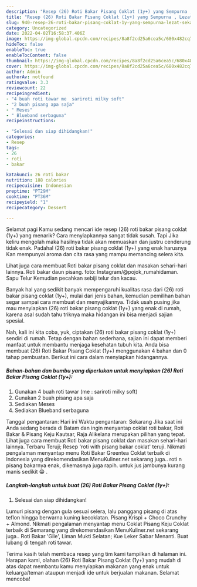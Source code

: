 ```yaml
---
description: "Resep (26) Roti Bakar Pisang Coklat (1y+) yang Sempurna , Lezat Sekali"
title: "Resep (26) Roti Bakar Pisang Coklat (1y+) yang Sempurna , Lezat Sekali"
slug: 940-resep-26-roti-bakar-pisang-coklat-1y-yang-sempurna-lezat-sekali
category: Uncategorized
date: 2022-04-02T16:58:37.406Z
image: https://img-global.cpcdn.com/recipes/8a8f2cd25a6cea5c/680x482cq70/26-roti-bakar-pisang-coklat-1y-foto-resep-utama.jpg
hideToc: false
enableToc: true
enableTocContent: false
thumbnail: https://img-global.cpcdn.com/recipes/8a8f2cd25a6cea5c/680x482cq70/26-roti-bakar-pisang-coklat-1y-foto-resep-utama.jpg
cover: https://img-global.cpcdn.com/recipes/8a8f2cd25a6cea5c/680x482cq70/26-roti-bakar-pisang-coklat-1y-foto-resep-utama.jpg
author: Admin
authorAv: notfound
ratingvalue: 3.3
reviewcount: 22
recipeingredient:
- "4 buah roti tawar me  sariroti milky soft"
- "2 buah pisang apa saja"
- " Meses"
- " Blueband serbaguna"
recipeinstructions:

- "Selesai dan siap dihidangkan!"
categories:
- Resep
tags:
- 26
- roti
- bakar

katakunci: 26 roti bakar 
nutrition: 188 calories
recipecuisine: Indonesian
preptime: "PT29M"
cooktime: "PT36M"
recipeyield: "1"
recipecategory: Dessert

---
```



Selamat pagi Kamu sedang mencari ide resep (26) roti bakar pisang coklat (1y+) yang menarik? Cara menyiapkannya sangat tidak susah. Tapi Jika keliru mengolah maka hasilnya tidak akan memuaskan dan justru cenderung tidak enak. Padahal (26) roti bakar pisang coklat (1y+) yang enak harusnya Kan mempunyai aroma dan cita rasa yang mampu memancing selera kita.


Lihat juga cara membuat Roti bakar pisang coklat dan masakan sehari-hari lainnya. Roti bakar daun pisang. foto: Instagram/@pojok_rumahidaman. Sapu Telur Kemudian pecahkan sebiji telur dan kacau.

Banyak hal yang sedikit banyak mempengaruhi kualitas rasa dari (26) roti bakar pisang coklat (1y+), mulai dari jenis bahan, kemudian pemilihan bahan segar sampai cara membuat dan menyajikannya. Tidak usah pusing jika mau menyiapkan (26) roti bakar pisang coklat (1y+) yang enak di rumah, karena asal sudah tahu triknya maka hidangan ini bisa menjadi sajian spesial.


Nah, kali ini kita coba, yuk, ciptakan (26) roti bakar pisang coklat (1y+) sendiri di rumah. Tetap dengan bahan sederhana, sajian ini dapat memberi manfaat untuk membantu menjaga kesehatan tubuh kita. Anda bisa membuat (26) Roti Bakar Pisang Coklat (1y+) menggunakan 4 bahan dan 0 tahap pembuatan. Berikut ini cara dalam menyiapkan hidangannya.

<!--inarticleads1-->

##### Bahan-bahan dan bumbu yang diperlukan untuk menyiapkan (26) Roti Bakar Pisang Coklat (1y+):

1. Gunakan 4 buah roti tawar (me : sariroti milky soft)
1. Gunakan 2 buah pisang apa saja
1. Sediakan  Meses
1. Sediakan  Blueband serbaguna


Tanggal pengantaran: Hari ini Waktu pengantaran: Sekarang Jika saat ini Anda sedang berada di Batam dan ingin menyantap coklat roti bakar, Roti Bakar &amp; Pisang Keju Kautsar, Raja Alikelana merupakan pilihan yang tepat. Lihat juga cara membuat Roti bakar pisang coklat dan masakan sehari-hari lainnya. Terbaru Teruji; Resep &#39;roti with pisang bakar coklat&#39; teruji. Nikmati pengalaman menyantap menu Roti Bakar Greentea Coklat terbaik di Indonesia yang direkomendasikan MenuKuliner.net sekarang juga.. roti n pisang bakarnya enak, dikemasnya juga rapih. untuk jus jambunya kurang manis sedikit 😁 . 

<!--inarticleads2-->

##### Langkah-langkah untuk buat (26) Roti Bakar Pisang Coklat (1y+):


1. Selesai dan siap dihidangkan!

Lumuri pisang dengan gula sesuai selera, lalu panggang pisang di atas teflon hingga berwarna kuning kecoklatan. Pisang Krispi + Choco Crunchy + Almond. Nikmati pengalaman menyantap menu Coklat Pisang Keju Coklat terbaik di Semarang yang direkomendasikan MenuKuliner.net sekarang juga.. Roti Bakar &#39;Gile&#39;, Liman Mukti Selatan; Kue Leker Sabar Menanti. Buat lubang di tengah roti tawar. 

Terima kasih telah membaca resep yang tim kami tampilkan di halaman ini. Harapan kami, olahan (26) Roti Bakar Pisang Coklat (1y+) yang mudah di atas dapat membantu kamu menyiapkan makanan yang enak untuk keluarga/teman ataupun menjadi ide untuk berjualan makanan. Selamat mencoba!
